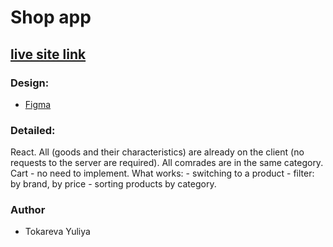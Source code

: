 <h1>Shop app</h1>

<h2><a href="https://shop-filter-0803.netlify.app/" rel="nofollow">live site link</a></h2>

<h3>Design:</h3>

<ul>
<li><a href="https://www.figma.com/file/0OI0hj7BkqtLbKuimb9wQ8/Frontend-test-task-%2F-Empat?node-id=204-6656&t=Ehdttc7LdlEsztho-0" rel="nofollow">Figma</a></li>

</ul>

<h3>Detailed:</h3>
<p>React. All (goods and their characteristics) are already on the client (no requests to the server are required). All comrades are in the same category. Cart - no need to implement. What works: - switching to a product - filter: by brand, by price - sorting products by category.
</p>
<h3>Author</h3>
<ul>
<li>Tokareva Yuliya</li>
</ul>
